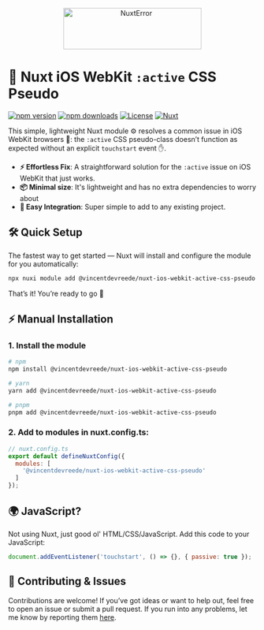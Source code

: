 <p align="center">
  <a href="https://nuxterror.com/" target="_blank">
    <img src="https://nuxterror.com/logo.svg" alt="NuxtError" width="280" height="84">
  </a>
</p>

# 📱 Nuxt iOS WebKit `:active` CSS Pseudo

[![npm version][npm-version-src]][npm-version-href]
[![npm downloads][npm-downloads-src]][npm-downloads-href]
[![License][license-src]][license-href]
[![Nuxt][nuxt-src]][nuxt-href]

This simple, lightweight Nuxt module ⚙️ resolves a common issue in iOS WebKit browsers 📱: the `:active` CSS pseudo-class doesn’t function as expected without an explicit `touchstart` event ✋.

- **⚡ Effortless Fix**: A straightforward solution for the `:active` issue on iOS WebKit that just works.
- **📦 Minimal size**: It's lightweight and has no extra dependencies to worry about
- **🔧 Easy Integration**: Super simple to add to any existing project.

## 🛠️ Quick Setup

The fastest way to get started — Nuxt will install and configure the module for you automatically:

```bash
npx nuxi module add @vincentdevreede/nuxt-ios-webkit-active-css-pseudo
```
That’s it! You’re ready to go 🚀



## ⚡ Manual Installation

### 1. Install the module

```bash
# npm
npm install @vincentdevreede/nuxt-ios-webkit-active-css-pseudo

# yarn
yarn add @vincentdevreede/nuxt-ios-webkit-active-css-pseudo

# pnpm
pnpm add @vincentdevreede/nuxt-ios-webkit-active-css-pseudo
```

### 2. Add to modules in nuxt.config.ts:
```javascript
// nuxt.config.ts
export default defineNuxtConfig({
  modules: [
    '@vincentdevreede/nuxt-ios-webkit-active-css-pseudo'
  ]
});
```

## 🌍 JavaScript?
Not using Nuxt, just  good ol' HTML/CSS/JavaScript. Add this code to your JavaScript:
```javascript
document.addEventListener('touchstart', () => {}, { passive: true });
```

## 🤝 Contributing & Issues

Contributions are welcome! If you’ve got ideas or want to help out, feel free to open an issue or submit a pull request.
If you run into any problems, let me know by reporting them [here](https://github.com/Vincentdevreede/nuxt-ios-webkit-active-css-pseudo/issues).

<!-- Badges -->
[npm-version-src]: https://img.shields.io/npm/v/@vincentdevreede/nuxt-ios-webkit-active-css-pseudo/latest.svg?style=flat&colorA=020420&colorB=00DC82
[npm-version-href]: https://www.npmjs.com/package/@vincentdevreede/nuxt-ios-webkit-active-css-pseudo

[npm-downloads-src]: https://img.shields.io/npm/dm/@vincentdevreede/nuxt-ios-webkit-active-css-pseudo.svg?style=flat&colorA=020420&colorB=00DC82
[npm-downloads-href]: https://npm.chart.dev/@vincentdevreede/nuxt-ios-webkit-active-css-pseudo

[license-src]: https://img.shields.io/npm/l/@vincentdevreede/nuxt-ios-webkit-active-css-pseudo.svg?style=flat&colorA=020420&colorB=00DC82
[license-href]: https://github.com/Vincentdevreede/nuxt-ios-webkit-active-css-pseudo/blob/HEAD/LICENSE

[nuxt-src]: https://img.shields.io/badge/Nuxt-020420?logo=nuxt.js
[nuxt-href]: https://nuxt.com